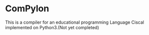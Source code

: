 # ComPylon
This is a compiler for an educational programming Language Ciscal implemented on Python3.(Not yet completed)
